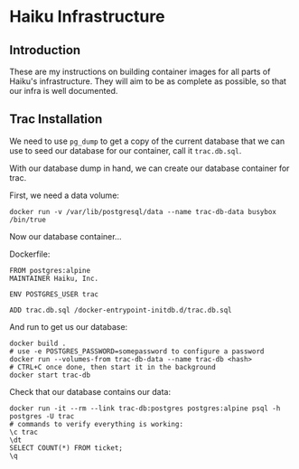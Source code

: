 Haiku Infrastructure
====================

Introduction
------------

These are my instructions on building container images for all parts of Haiku's
infrastructure. They will aim to be as complete as possible, so that our
infra is well documented.

Trac Installation
-----------------

We need to use `pg_dump` to get a copy of the current database that we can use
to seed our database for our container, call it `trac.db.sql`.

With our database dump in hand, we can create our database container for trac.

First, we need a data volume:
```
docker run -v /var/lib/postgresql/data --name trac-db-data busybox /bin/true
```

Now our database container...

Dockerfile:
```
FROM postgres:alpine
MAINTAINER Haiku, Inc.

ENV POSTGRES_USER trac

ADD trac.db.sql /docker-entrypoint-initdb.d/trac.db.sql
```

And run to get us our database:
```
docker build .
# use -e POSTGRES_PASSWORD=somepassword to configure a password
docker run --volumes-from trac-db-data --name trac-db <hash>
# CTRL+C once done, then start it in the background
docker start trac-db
```

Check that our database contains our data:
```
docker run -it --rm --link trac-db:postgres postgres:alpine psql -h postgres -U trac
# commands to verify everything is working:
\c trac
\dt
SELECT COUNT(*) FROM ticket;
\q
```
